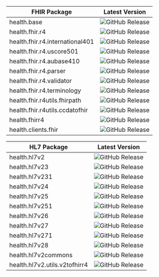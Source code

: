 | FHIR Package | Latest Version |
|----------|----------------|
| health.base | ![GitHub Release](https://img.shields.io/badge/dynamic/json?label=&url=https%3A%2F%2Fapi.central.ballerina.io%2F2.0%2Fregistry%2Fpackages%2Fballerinax%2Fhealth.base%2F&query=%24%5B0%5D) |
| health.fhir.r4 | ![GitHub Release](https://img.shields.io/badge/dynamic/json?label=&url=https%3A%2F%2Fapi.central.ballerina.io%2F2.0%2Fregistry%2Fpackages%2Fballerinax%2Fhealth.fhir.r4%2F&query=%24%5B0%5D) |
| health.fhir.r4.international401 | ![GitHub Release](https://img.shields.io/badge/dynamic/json?label=&url=https%3A%2F%2Fapi.central.ballerina.io%2F2.0%2Fregistry%2Fpackages%2Fballerinax%2Fhealth.fhir.r4.international401%2F&query=%24%5B0%5D) |
| health.fhir.r4.uscore501 | ![GitHub Release](https://img.shields.io/badge/dynamic/json?label=&url=https%3A%2F%2Fapi.central.ballerina.io%2F2.0%2Fregistry%2Fpackages%2Fballerinax%2Fhealth.fhir.r4.uscore501%2F&query=%24%5B0%5D) |
| health.fhir.r4.aubase410 | ![GitHub Release](https://img.shields.io/badge/dynamic/json?label=&url=https%3A%2F%2Fapi.central.ballerina.io%2F2.0%2Fregistry%2Fpackages%2Fballerinax%2Fhealth.fhir.r4.aubase410%2F&query=%24%5B0%5D) |
| health.fhir.r4.parser | ![GitHub Release](https://img.shields.io/badge/dynamic/json?label=&url=https%3A%2F%2Fapi.central.ballerina.io%2F2.0%2Fregistry%2Fpackages%2Fballerinax%2Fhealth.fhir.r4.parser%2F&query=%24%5B0%5D) |
| health.fhir.r4.validator | ![GitHub Release](https://img.shields.io/badge/dynamic/json?label=&url=https%3A%2F%2Fapi.central.ballerina.io%2F2.0%2Fregistry%2Fpackages%2Fballerinax%2Fhealth.fhir.r4.validator%2F&query=%24%5B0%5D) |
| health.fhir.r4.terminology | ![GitHub Release](https://img.shields.io/badge/dynamic/json?label=&url=https%3A%2F%2Fapi.central.ballerina.io%2F2.0%2Fregistry%2Fpackages%2Fballerinax%2Fhealth.fhir.r4.terminology%2F&query=%24%5B0%5D) |
| health.fhir.r4utils.fhirpath | ![GitHub Release](https://img.shields.io/badge/dynamic/json?label=&url=https%3A%2F%2Fapi.central.ballerina.io%2F2.0%2Fregistry%2Fpackages%2Fballerinax%2Fhealth.fhir.r4utils.fhirpath%2F&query=%24%5B0%5D) |
| health.fhir.r4utils.ccdatofhir | ![GitHub Release](https://img.shields.io/badge/dynamic/json?label=&url=https%3A%2F%2Fapi.central.ballerina.io%2F2.0%2Fregistry%2Fpackages%2Fballerinax%2Fhealth.fhir.r4utils.ccdatofhir%2F&query=%24%5B0%5D) |
| health.fhirr4 | ![GitHub Release](https://img.shields.io/badge/dynamic/json?label=&url=https%3A%2F%2Fapi.central.ballerina.io%2F2.0%2Fregistry%2Fpackages%2Fballerinax%2Fhealth.fhirr4%2F&query=%24%5B0%5D) |
| health.clients.fhir | ![GitHub Release](https://img.shields.io/badge/dynamic/json?label=&url=https%3A%2F%2Fapi.central.ballerina.io%2F2.0%2Fregistry%2Fpackages%2Fballerinax%2Fhealth.clients.fhir%2F&query=%24%5B0%5D) |

| HL7 Package | Latest Version |
|----------|----------------|
| health.hl7v2 | ![GitHub Release](https://img.shields.io/badge/dynamic/json?label=&url=https%3A%2F%2Fapi.central.ballerina.io%2F2.0%2Fregistry%2Fpackages%2Fballerinax%2Fhealth.hl7v2%2F&query=%24%5B0%5D) |
| health.hl7v23 | ![GitHub Release](https://img.shields.io/badge/dynamic/json?label=&url=https%3A%2F%2Fapi.central.ballerina.io%2F2.0%2Fregistry%2Fpackages%2Fballerinax%2Fhealth.hl7v23%2F&query=%24%5B0%5D) |
| health.hl7v231 | ![GitHub Release](https://img.shields.io/badge/dynamic/json?label=&url=https%3A%2F%2Fapi.central.ballerina.io%2F2.0%2Fregistry%2Fpackages%2Fballerinax%2Fhealth.hl7v231%2F&query=%24%5B0%5D) |
| health.hl7v24 | ![GitHub Release](https://img.shields.io/badge/dynamic/json?label=&url=https%3A%2F%2Fapi.central.ballerina.io%2F2.0%2Fregistry%2Fpackages%2Fballerinax%2Fhealth.hl7v24%2F&query=%24%5B0%5D) |
| health.hl7v25 | ![GitHub Release](https://img.shields.io/badge/dynamic/json?label=&url=https%3A%2F%2Fapi.central.ballerina.io%2F2.0%2Fregistry%2Fpackages%2Fballerinax%2Fhealth.hl7v25%2F&query=%24%5B0%5D) |
| health.hl7v251 | ![GitHub Release](https://img.shields.io/badge/dynamic/json?label=&url=https%3A%2F%2Fapi.central.ballerina.io%2F2.0%2Fregistry%2Fpackages%2Fballerinax%2Fhealth.hl7v251%2F&query=%24%5B0%5D) |
| health.hl7v26 | ![GitHub Release](https://img.shields.io/badge/dynamic/json?label=&url=https%3A%2F%2Fapi.central.ballerina.io%2F2.0%2Fregistry%2Fpackages%2Fballerinax%2Fhealth.hl7v26%2F&query=%24%5B0%5D) |
| health.hl7v27 | ![GitHub Release](https://img.shields.io/badge/dynamic/json?label=&url=https%3A%2F%2Fapi.central.ballerina.io%2F2.0%2Fregistry%2Fpackages%2Fballerinax%2Fhealth.hl7v27%2F&query=%24%5B0%5D) |
| health.hl7v271 | ![GitHub Release](https://img.shields.io/badge/dynamic/json?label=&url=https%3A%2F%2Fapi.central.ballerina.io%2F2.0%2Fregistry%2Fpackages%2Fballerinax%2Fhealth.hl7v271%2F&query=%24%5B0%5D) |
| health.hl7v28 | ![GitHub Release](https://img.shields.io/badge/dynamic/json?label=&url=https%3A%2F%2Fapi.central.ballerina.io%2F2.0%2Fregistry%2Fpackages%2Fballerinax%2Fhealth.hl7v28%2F&query=%24%5B0%5D) |
| health.hl7v2commons | ![GitHub Release](https://img.shields.io/badge/dynamic/json?label=&url=https%3A%2F%2Fapi.central.ballerina.io%2F2.0%2Fregistry%2Fpackages%2Fballerinax%2Fhealth.hl7v2commons%2F&query=%24%5B0%5D) |
| health.hl7v2.utils.v2tofhirr4 | ![GitHub Release](https://img.shields.io/badge/dynamic/json?label=&url=https%3A%2F%2Fapi.central.ballerina.io%2F2.0%2Fregistry%2Fpackages%2Fballerinax%2Fhealth.hl7v2.utils.v2tofhirr4%2F&query=%24%5B0%5D) |
